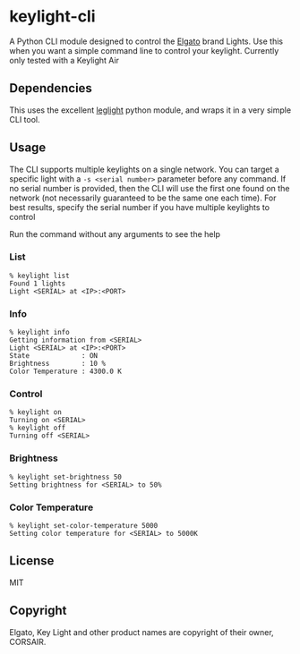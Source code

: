 # keylight-cli

A Python CLI module designed to control the [Elgato](https://www.elgato.com/en) brand Lights. Use this when you want a simple command line to control your keylight. Currently only tested with a Keylight Air

## Dependencies
This uses the excellent [leglight](https://gitlab.com/obviate.io/pyleglight) python module, and wraps it in a very simple CLI tool.

## Usage
The CLI supports multiple keylights on a single network. You can target a specific light with a `-s <serial number>` parameter before any command. 
If no serial number is provided, then the CLI will use the first one found on the network (not necessarily guaranteed to be the same one each time).
For best results, specify the serial number if you have multiple keylights to control

Run the command without any arguments to see the help

### List

```
% keylight list
Found 1 lights
Light <SERIAL> at <IP>:<PORT>
```

### Info

```
% keylight info
Getting information from <SERIAL>
Light <SERIAL> at <IP>:<PORT>
State             : ON
Brightness        : 10 %
Color Temperature : 4300.0 K
```

### Control
```
% keylight on
Turning on <SERIAL>
% keylight off
Turning off <SERIAL>
```


### Brightness
```
% keylight set-brightness 50
Setting brightness for <SERIAL> to 50%
```

### Color Temperature
```
% keylight set-color-temperature 5000
Setting color temperature for <SERIAL> to 5000K
```

## License
MIT

## Copyright
Elgato, Key Light and other product names are copyright of their owner, CORSAIR. 
